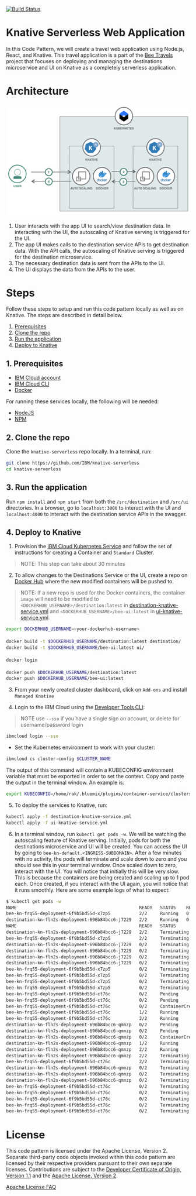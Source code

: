 [![Build Status](https://travis-ci.com/IBM/knative-serverless.svg?branch=master)](https://travis-ci.com/IBM/knative-serverless)

# Knative Serverless Web Application

In this Code Pattern, we will create a travel web application using Node.js, React, and Knative. This travel application is a part of the [Bee Travels](https://github.com/bee-travels) project that focuses on deploying and managing the destinations microservice and UI on Knative as a completely serverless application.

# Architecture

![](readme-images/architecture.png)

1. User interacts with the app UI to search/view destination data. In interacting with the UI, the autoscaling of Knative serving is triggered for the UI.
2. The app UI makes calls to the destination service APIs to get destination data. With the API calls, the autoscaling of Knative serving is triggered for the destination microservice.
3. The necessary destination data is sent from the APIs to the UI.
4. The UI displays the data from the APIs to the user.

# Steps

Follow these steps to setup and run this code pattern locally as well as on Knative. The steps are described in detail below.

1. [Prerequisites](#1-prerequisites)
2. [Clone the repo](#2-clone-the-repo)
3. [Run the application](#3-run-the-application)
4. [Deploy to Knative](#4-deploy-to-knative)

## 1. Prerequisites

* [IBM Cloud account](https://cloud.ibm.com/registration)
* [IBM Cloud CLI](https://cloud.ibm.com/docs/cli?topic=cloud-cli-ibmcloud-cli&locale=en-US#overview)
* [Docker](https://www.docker.com/products/docker-desktop)

For running these services locally, the following will be needed:

* [NodeJS](https://nodejs.org/en/download/)
* [NPM](https://www.npmjs.com/get-npm)

## 2. Clone the repo

Clone the `knative-serverless` repo locally. In a terminal, run:

```bash
git clone https://github.com/IBM/knative-serverless
cd knative-serverless
```

## 3. Run the application

Run `npm install` and `npm start` from both the `/src/destination` and `/src/ui` directories. In a browser, go to `localhost:3000` to interact with the UI and `localhost:4000` to interact with the destination service APIs in the swagger.

## 4. Deploy to Knative

1. Provision the [IBM Cloud Kubernetes Service](https://cloud.ibm.com/kubernetes/catalog/cluster) and follow the set of instructions for creating a Container and `Standard` Cluster.
> NOTE: This step can take about 30 minutes

2. To allow changes to the Destinations Service or the UI, create a repo on [Docker Hub](https://hub.docker.com/) where the new modified containers will be pushed to.
> NOTE: If a new repo is used for the Docker containers, the container `image` will need to be modified to `<DOCKERHUB_USERNAME>/destination:latest` in [destination-knative-service.yml](destination-knative-service.yml) and `<DOCKERHUB_USERNAME>/bee-ui:latest` in [ui-knative-service.yml](ui-knative-service.yml).

```bash
export DOCKERHUB_USERNAME=<your-dockerhub-username>

docker build -t $DOCKERHUB_USERNAME/destination:latest destination/
docker build -t $DOCKERHUB_USERNAME/bee-ui:latest ui/

docker login

docker push $DOCKERHUB_USERNAME/destination:latest
docker push $DOCKERHUB_USERNAME/bee-ui:latest
```

3. From your newly created cluster dashboard, click on `Add-ons` and install `Managed Knative`

4. Login to the IBM Cloud using the [Developer Tools CLI](https://www.ibm.com/cloud/cli):
> NOTE use `--sso` if you have a single sign on account, or delete for username/password login

```bash
ibmcloud login --sso
```

* Set the Kubernetes environment to work with your cluster:

```bash
ibmcloud cs cluster-config $CLUSTER_NAME
```

The output of this command will contain a KUBECONFIG environment variable that must be exported in order to set the context. Copy and paste the output in the terminal window. An example is:

```bash
export KUBECONFIG=/home/rak/.bluemix/plugins/container-service/clusters/Kate/kube-config-prod-dal10-<cluster_name>.yml
```

5. To deploy the services to Knative, run:

```bash
kubectl apply -f destination-knative-service.yml
kubectl apply -f ui-knative-service.yml
```

6. In a terminal window, run `kubectl get pods -w`. We will be watching the autoscaling feature of Knative serving. Initially, pods for both the destinations microservice and UI will be created. You can access the UI by going to `bee-kn-default.<INGRESS-SUBDOMAIN>`. After a few minutes with no activity, the pods will terminate and scale down to zero and you should see this in your terminal window. Once scaled down to zero, interact with the UI. You will notice that initially this will be very slow. This is because the containers are being created and scaling up to 1 pod each. Once created, if you interact with the UI again, you will notice that it runs smoothly. Here are some example logs of what to expect:

```bash
$ kubectl get pods -w
NAME                                               READY   STATUS    RESTARTS   AGE
bee-kn-frq55-deployment-6f9b5bd55d-x7zp5           2/2     Running   0          33s
destination-kn-fln2s-deployment-696b84bcc6-j7229   2/2     Running   0          40s
NAME                                               READY   STATUS        RESTARTS   AGE
destination-kn-fln2s-deployment-696b84bcc6-j7229   2/2     Terminating   0          2m47s
bee-kn-frq55-deployment-6f9b5bd55d-x7zp5           2/2     Terminating   0          2m42s
destination-kn-fln2s-deployment-696b84bcc6-j7229   0/2     Terminating   0          3m9s
destination-kn-fln2s-deployment-696b84bcc6-j7229   0/2     Terminating   0          3m9s
destination-kn-fln2s-deployment-696b84bcc6-j7229   0/2     Terminating   0          3m20s
destination-kn-fln2s-deployment-696b84bcc6-j7229   0/2     Terminating   0          3m20s
bee-kn-frq55-deployment-6f9b5bd55d-x7zp5           0/2     Terminating   0          7m43s
bee-kn-frq55-deployment-6f9b5bd55d-x7zp5           0/2     Terminating   0          7m43s
bee-kn-frq55-deployment-6f9b5bd55d-x7zp5           0/2     Terminating   0          7m44s
bee-kn-frq55-deployment-6f9b5bd55d-x7zp5           0/2     Terminating   0          7m44s
bee-kn-frq55-deployment-6f9b5bd55d-ct76c           0/2     Pending       0          0s
bee-kn-frq55-deployment-6f9b5bd55d-ct76c           0/2     Pending       0          0s
bee-kn-frq55-deployment-6f9b5bd55d-ct76c           0/2     ContainerCreating   0          0s
bee-kn-frq55-deployment-6f9b5bd55d-ct76c           1/2     Running             0          6s
bee-kn-frq55-deployment-6f9b5bd55d-ct76c           2/2     Running             0          7s
destination-kn-fln2s-deployment-696b84bcc6-qmnzp   0/2     Pending             0          0s
destination-kn-fln2s-deployment-696b84bcc6-qmnzp   0/2     Pending             0          0s
destination-kn-fln2s-deployment-696b84bcc6-qmnzp   0/2     ContainerCreating   0          0s
destination-kn-fln2s-deployment-696b84bcc6-qmnzp   1/2     Running             0          7s
destination-kn-fln2s-deployment-696b84bcc6-qmnzp   2/2     Running             0          9s
destination-kn-fln2s-deployment-696b84bcc6-qmnzp   2/2     Terminating         0          109s
bee-kn-frq55-deployment-6f9b5bd55d-ct76c           2/2     Terminating         0          2m7s
destination-kn-fln2s-deployment-696b84bcc6-qmnzp   0/2     Terminating         0          2m11s
destination-kn-fln2s-deployment-696b84bcc6-qmnzp   0/2     Terminating         0          2m12s
destination-kn-fln2s-deployment-696b84bcc6-qmnzp   0/2     Terminating         0          2m12s
bee-kn-frq55-deployment-6f9b5bd55d-ct76c           0/2     Terminating         0          7m8s
bee-kn-frq55-deployment-6f9b5bd55d-ct76c           0/2     Terminating         0          7m8s
bee-kn-frq55-deployment-6f9b5bd55d-ct76c           0/2     Terminating         0          7m9s
bee-kn-frq55-deployment-6f9b5bd55d-ct76c           0/2     Terminating         0          7m16s
bee-kn-frq55-deployment-6f9b5bd55d-ct76c           0/2     Terminating         0          7m16s
```

# License

This code pattern is licensed under the Apache License, Version 2. Separate third-party code objects invoked within this code pattern are licensed by their respective providers pursuant to their own separate licenses. Contributions are subject to the [Developer Certificate of Origin, Version 1.1](https://developercertificate.org/) and the [Apache License, Version 2](https://www.apache.org/licenses/LICENSE-2.0.txt).

[Apache License FAQ](https://www.apache.org/foundation/license-faq.html#WhatDoesItMEAN)